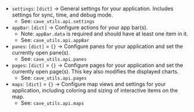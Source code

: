 * `settings`: `[dict]` &rarr; General settings for your application. Includes settings for sync, time, and debug mode.
    * See: `cave_utils.api.settings`
* `appBar`: `[dict]` &rarr; Configure actions for your app bar(s).
    * Note: `appBar.data` is required and should have at least one item in it.
    * See: `cave_utils.api.appBar`
* `panes`: `[dict]` = `{}` &rarr; Configure panes for your application and set the currently open pane(s).
    * See: `cave_utils.api.panes`
* `pages`: `[dict]` = `{}` &rarr; Configure pages for your application and set the currently open page(s). This key also modifies the displayed charts.
    * See: `cave_utils.api.pages`
* `maps`: `[dict]` = `{}` &rarr; Configure map views and settings for your application, including coloring and sizing of interactive items on the map.
    * See: `cave_utils.api.maps`